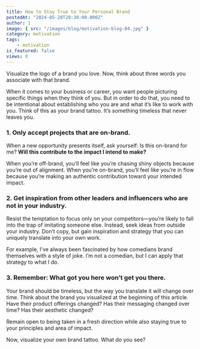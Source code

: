 ```yaml
---
title: How to Stay True to Your Personal Brand
postedAt: "2024-05-20T20:30:00.000Z"
author: 1
image: { src: "/images/blog/motivation-blog-04.jpg" }
category: motivation
tags:
    - motivation
is_featured: false
views: 0
---
```


Visualize the logo of a brand you love. Now, think about three words you associate with that brand.

When it comes to your business or career, you want people picturing specific things when they think of you. But in order to do that, you need to be intentional about establishing who you are and what it’s like to work with you. Think of this as your brand tattoo. It’s something timeless that never leaves you.

### 1. Only accept projects that are on-brand.

When a new opportunity presents itself, ask yourself: Is this on-brand for me? **Will this contribute to the impact I intend to make?**

When you’re off-brand, you’ll feel like you’re chasing shiny objects because you’re out of alignment. When you’re on-brand, you’ll feel like you’re in flow because you’re making an authentic contribution toward your intended impact.

### 2. Get inspiration from other leaders and influencers who are not in your industry.

Resist the temptation to focus only on your competitors—you’re likely to fall into the trap of imitating someone else. Instead, seek ideas from outside your industry. Don’t copy, but gain inspiration and strategy that you can uniquely translate into your own work.

For example, I’ve always been fascinated by how comedians brand themselves with a style of joke. I’m not a comedian, but I can apply that strategy to what I do.

### 3. Remember: What got you here won’t get you there.

Your brand should be timeless, but the way you translate it will change over time. Think about the brand you visualized at the beginning of this article. Have their product offerings changed? Has their messaging changed over time? Has their aesthetic changed?

Remain open to being taken in a fresh direction while also staying true to your principles and area of impact.

Now, visualize your own brand tattoo. What do you see?
